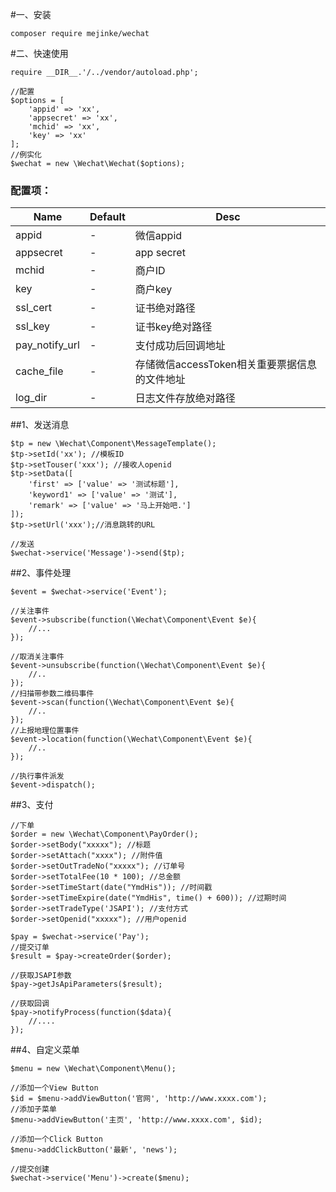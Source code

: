 #一、安装

```
composer require mejinke/wechat
```

#二、快速使用

```
require __DIR__.'/../vendor/autoload.php';

//配置
$options = [
	'appid' => 'xx',
	'appsecret' => 'xx',
	'mchid' => 'xx',
	'key' => 'xx'
];
//例实化
$wechat = new \Wechat\Wechat($options);
```
### 配置项：


|   Name         | Default    | Desc         | 
| -------------- | ---------- | ------------------------------------------|
| appid          | -          | 微信appid                                 |
| appsecret      | -          | app secret                                |
| mchid          | -          | 商户ID                                    |
| key            | -          | 商户key                                   |
| ssl_cert       | -          | 证书绝对路径                               |
| ssl_key        | -          | 证书key绝对路径                            |
| pay_notify_url | -          | 支付成功后回调地址                          |
| cache_file     | -          | 存储微信accessToken相关重要票据信息的文件地址 |
| log_dir        | -          | 日志文件存放绝对路径                        |

##1、发送消息
```
$tp = new \Wechat\Component\MessageTemplate();
$tp->setId('xx'); //模板ID
$tp->setTouser('xxx'); //接收人openid
$tp->setData([
	'first' => ['value' => '测试标题'],
	'keyword1' => ['value' => '测试'],
	'remark' => ['value' => '马上开始吧.']
]);
$tp->setUrl('xxx');//消息跳转的URL

//发送
$wechat->service('Message')->send($tp);

```

##2、事件处理
```
$event = $wechat->service('Event');

//关注事件
$event->subscribe(function(\Wechat\Component\Event $e){
    //...
});

//取消关注事件
$event->unsubscribe(function(\Wechat\Component\Event $e){
    //..
});
//扫描带参数二维码事件
$event->scan(function(\Wechat\Component\Event $e){
    //..
});
//上报地理位置事件
$event->location(function(\Wechat\Component\Event $e){
    //..
});

//执行事件派发
$event->dispatch();
```

##3、支付

```
//下单
$order = new \Wechat\Component\PayOrder();
$order->setBody("xxxxx"); //标题
$order->setAttach("xxxx"); //附件值
$order->setOutTradeNo("xxxxx"); //订单号
$order->setTotalFee(10 * 100); //总金额
$order->setTimeStart(date("YmdHis")); //时间戳
$order->setTimeExpire(date("YmdHis", time() + 600)); //过期时间
$order->setTradeType('JSAPI'); //支付方式
$order->setOpenid("xxxxx"); //用户openid

$pay = $wechat->service('Pay');
//提交订单
$result = $pay->createOrder($order);

//获取JSAPI参数
$pay->getJsApiParameters($result);

//获取回调
$pay->notifyProcess(function($data){
	//....
});

```

##4、自定义菜单
```
$menu = new \Wechat\Component\Menu();

//添加一个View Button
$id = $menu->addViewButton('官网', 'http://www.xxxx.com');
//添加子菜单
$menu->addViewButton('主页', 'http://www.xxxx.com', $id);

//添加一个Click Button
$menu->addClickButton('最新', 'news');

//提交创建
$wechat->service('Menu')->create($menu);
```

